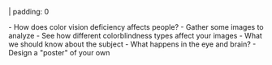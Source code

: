| padding: 0


<div class="grid" style="padding:var(--base8) var(--base2);">




<f-section-card title="0: Home" section="cb-start"></f-section-card>

<f-section-card title="1: What is it?" section="cb-what"></f-section-card>

<f-section-card title="2: Explore color blindness" section="cb-explore">
- How does color vision deficiency affects people?
</f-section-card>

<f-section-card title="3: Photo safari" section="cb-safari">
- Gather some images to analyze
</f-section-card>

<f-section-card title="4: Simulator" section="cb-simulator">
- See how different colorblindness types affect your images
</f-section-card>

<f-section-card title="5: Facts about color blindness" section="cb-facts">
- What we should know about the subject
</f-section-card>

<f-section-card title="6: Color perception" section="cb-eye">
- What happens in the eye and brain?
</f-section-card>

<f-section-card title="7: Design your own" section="cb-designer">
- Design a "poster" of your own
</f-section-card>



<!-- <f-section-card
  title="Test"
  section="test"
  :completed="get('completed')"
>{{ get('completed') ? 'Test done' : 'Do a test!' }}</f-section-card> -->
</div>



<!-- 
<div class="grid" style="--cols: 1fr 1fr 1fr; --gap: var(--base);">
        <f-card v-on:click.native="send('goto', 'cbSimulator')" style="border: 0px solid var(--primary); font-weight: normal;" :color="color('white')" :background="color('purple')">Start here</f-card>
        <f-card v-on:click.native="send('goto', 'cbSafari')"  style="font-weight: normal;" :color="color('yellow')">
            <h5 style="color: var(--darkgray);">Photo safari</h5>
        </f-card>
</div> -->